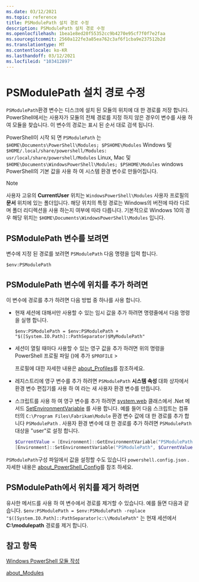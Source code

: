 ```yaml
---
ms.date: 03/12/2021
ms.topic: reference
title: PSModulePath 설치 경로 수정
description: PSModulePath 설치 경로 수정
ms.openlocfilehash: 1bea1e8ed20f55352cc9b4270e95cf7f0f7e2faa
ms.sourcegitcommit: 2560a122fe3a85ea762c3af6f1cba9e237512b2d
ms.translationtype: MT
ms.contentlocale: ko-KR
ms.lasthandoff: 03/12/2021
ms.locfileid: "103412897"
---
```

# <a name="modifying-the-psmodulepath-installation-path"></a>PSModulePath 설치 경로 수정

`PSModulePath`환경 변수는 디스크에 설치 된 모듈의 위치에 대 한 경로를 저장 합니다. PowerShell에서는 사용자가 모듈의 전체 경로를 지정 하지 않은 경우이 변수를 사용 하 여 모듈을 찾습니다. 이 변수의 경로는 표시 된 순서 대로 검색 됩니다.

PowerShell이 시작 되 면 `PSModulePath` 는 `$HOME\Documents\PowerShell\Modules; $PSHOME\Modules` Windows 및 `$HOME/.local/share/powershell/Modules: usr/local/share/powershell/Modules` Linux, Mac 및 `$HOME\Documents\WindowsPowerShell\Modules; $PSHOME\Modules` windows PowerShell의 기본 값을 사용 하 여 시스템 환경 변수로 만들어집니다.

> [!NOTE]
> 사용자 고유의 **CurrentUser** 위치는 `WindowsPowerShell\Modules` 사용자 프로필의 **문서** 위치에 있는 폴더입니다. 해당 위치의 특정 경로는 Windows의 버전에 따라 다르며 폴더 리디렉션을 사용 하는지 여부에 따라 다릅니다. 기본적으로 Windows 10의 경우 해당 위치는 `$HOME\Documents\WindowsPowerShell\Modules` 입니다.

## <a name="to-view-the-psmodulepath-variable"></a>PSModulePath 변수를 보려면

변수에 지정 된 경로를 보려면 `PSModulePath` 다음 명령을 입력 합니다.

`$env:PSModulePath`

## <a name="to-add-locations-to-the-psmodulepath-variable"></a>PSModulePath 변수에 위치를 추가 하려면

이 변수에 경로를 추가 하려면 다음 방법 중 하나를 사용 합니다.

- 현재 세션에 대해서만 사용할 수 있는 임시 값을 추가 하려면 명령줄에서 다음 명령을 실행 합니다.

  `$env:PSModulePath = $env:PSModulePath + "$([System.IO.Path]::PathSeparator)$MyModulePath"`

- 세션이 열릴 때마다 사용할 수 있는 영구 값을 추가 하려면 위의 명령을 PowerShell 프로필 파일 ()에 추가 `$PROFILE` >

  프로필에 대한 자세한 내용은 [about_Profiles](/powershell/module/microsoft.powershell.core/about/about_profiles)를 참조하세요.

- 레지스트리에 영구 변수를 추가 하려면 `PSModulePath` **시스템 속성** 대화 상자에서 환경 변수 편집기를 사용 하 여 라는 새 사용자 환경 변수를 만듭니다.

- 스크립트를 사용 하 여 영구 변수를 추가 하려면 [system.web](/dotnet/api/system.environment) 클래스에서 .Net 메서드 [SetEnvironmentVariable](/dotnet/api/system.environment.setenvironmentvariable) 를 사용 합니다. 예를 들어 다음 스크립트는 컴퓨터의 `C:\Program Files\Fabrikam\Module` 환경 변수 값에 대 한 경로를 추가 합니다 `PSModulePath` . 사용자 환경 변수에 대 한 경로를 추가 하려면 `PSModulePath` 대상을 "user"로 설정 합니다.

  ```powershell
  $CurrentValue = [Environment]::GetEnvironmentVariable("PSModulePath", "Machine")
  [Environment]::SetEnvironmentVariable("PSModulePath", $CurrentValue + [System.IO.Path]::PathSeparator + "C:\Program Files\Fabrikam\Modules", "Machine")

  ```

`PSModulePath`구성 파일에서 값을 설정할 수도 있습니다 `powershell.config.json` . 자세한 내용은 [about_PowerShell_Config](/powershell/module/microsoft.powershell.core/about/about_powershell_config#psmodulepath)를 참조 하세요.

## <a name="to-remove-locations-from-the-psmodulepath"></a>PSModulePath에서 위치를 제거 하려면

유사한 메서드를 사용 하 여 변수에서 경로를 제거할 수 있습니다. 예를 들면 다음과 같습니다. `$env:PSModulePath = $env:PSModulePath -replace "$([System.IO.Path]::PathSeparator)c:\\ModulePath"`
는 현재 세션에서 **C:\modulepath** 경로를 제거 합니다.

## <a name="see-also"></a>참고 항목

[Windows PowerShell 모듈 작성](./writing-a-windows-powershell-module.md)

[about_Modules](/powershell/module/microsoft.powershell.core/about/about_modules)

